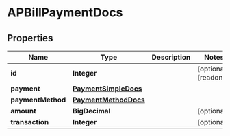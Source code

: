 

# APBillPaymentDocs


## Properties

| Name | Type | Description | Notes |
|------------ | ------------- | ------------- | -------------|
|**id** | **Integer** |  |  [optional] [readonly] |
|**payment** | [**PaymentSimpleDocs**](PaymentSimpleDocs.md) |  |  |
|**paymentMethod** | [**PaymentMethodDocs**](PaymentMethodDocs.md) |  |  |
|**amount** | **BigDecimal** |  |  [optional] |
|**transaction** | **Integer** |  |  [optional] |



